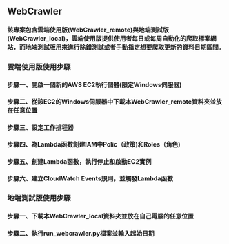 ## WebCrawler
#### 該專案包含雲端使用版(WebCrawler_remote)與地端測試版(WebCrawler_local)，雲端使用版提供使用者每日或每周自動化的爬取標案網站，而地端測試版用來進行除錯測試或者手動指定想要爬取更新的資料日期區間。

### 雲端使用版使用步驟
#### 步驟一、開啟一個新的AWS EC2執行個體(限定Windows伺服器)
#### 步驟二、從該EC2的Windows伺服器中下載本WebCrawler_remote資料夾並放在任意位置
#### 步驟三、設定工作排程器
#### 步驟四、為Lambda函數創建IAM中Polic（政策)和Roles（角色)
#### 步驟五、創建Lambda函數，執行停止和啟動EC2實例
#### 步驟六、建立CloudWatch Events規則，並觸發Lambda函數

### 地端測試版使用步驟
#### 步驟一、下載本WebCrawler_local資料夾並放在自己電腦的任意位置
#### 步驟二、執行run_webcrawler.py檔案並輸入起始日期


